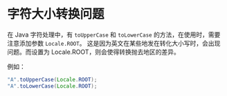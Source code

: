 # 字符大小转换问题

在 Java 字符处理中，有 `toUpperCase` 和 `toLowerCase` 的方法，在使用时，需要注意添加参数 `Locale.ROOT`。
这是因为英文在某些地发在转化大小写时，会出现问题。而设置为 Locale.ROOT，则会使得转换抛去地区的差异。

例如：
```java
"A".toUpperCase(Locale.ROOT);
"A".toLowerCase(Locale.ROOT);
```